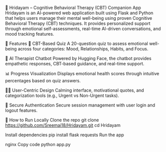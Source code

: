 🧠 Hridayam – Cognitive Behavioral Therapy (CBT) Companion App
Hridayam is an AI-powered web application built using Flask and Python that helps users manage their mental well-being using proven Cognitive Behavioral Therapy (CBT) techniques. It provides personalized support through emotional self-assessments, real-time AI-driven conversations, and mood tracking features.

🌟 Features
🧩 CBT-Based Quiz
A 20-question quiz to assess emotional well-being across four categories: Mood, Relationships, Habits, and Focus.

💬 AI Therapist Chatbot
Powered by Hugging Face, the chatbot provides empathetic responses, CBT-based guidance, and real-time support.

📊 Progress Visualization
Displays emotional health scores through intuitive percentages based on quiz answers.

🧘‍♀️ User-Centric Design
Calming interface, motivational quotes, and categorization tools (e.g., Urgent vs Non-Urgent tasks).

🔐 Secure Authentication
Secure session management with user login and logout features.

🧭 How to Run Locally
Clone the repo
git clone https://github.com/Sreemai18/Hridayam.git
cd Hridayam

Install dependencies
pip install flask requests
Run the app

nginx
Copy code
python app.py
